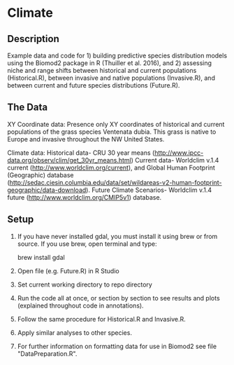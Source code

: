 # Climate

## Description

Example data and code for 1) building predictive species distribution models using the Biomod2 package in R (Thuiller et al. 2016), and 2) assessing niche and range shifts between historical and current populations (Historical.R), between invasive and native populations (Invasive.R), and between current and future species distributions (Future.R). 

## The Data 

XY Coordinate data: 
Presence only XY coordinates of historical and current populations of the grass species Ventenata dubia. This grass is native to Europe and invasive throughout the NW United States. 

Climate data: 
Historical data- CRU 30 year means (http://www.ipcc-data.org/observ/clim/get_30yr_means.html)
Current data- Worldclim v.1.4 current (http://www.worldclim.org/current), and Global Human Footprint (Geographic) database (http://sedac.ciesin.columbia.edu/data/set/wildareas-v2-human-footprint-geographic/data-download).
Future Climate Scenarios- Worldclim v.1.4 future (http://www.worldclim.org/CMIP5v1) database. 

## Setup

1. If you have never installed gdal, you must install it using brew or from source. If you use brew, open terminal and type:



    brew install gdal




2. Open file (e.g. Future.R) in R Studio
3. Set current working directory to repo directory
4. Run the code all at once, or section by section to see results and plots (explained throughout code in annotations). 
5. Follow the same procedure for Historical.R and Invasive.R. 
6. Apply similar analyses to other species. 
7. For further information on formatting data for use in Biomod2 see file "DataPreparation.R". 
